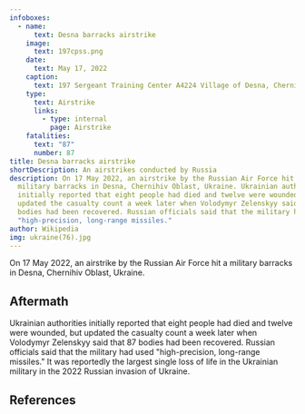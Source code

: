 ```yaml
---
infoboxes:
  - name:
      text: Desna barracks airstrike
    image:
      text: 197cpss.png
    date:
      text: May 17, 2022
    caption:
      text: 197 Sergeant Training Center A4224 Village of Desna, Chernihiv Oblast.
    type:
      text: Airstrike
      links:
        - type: internal
          page: Airstrike
    fatalities:
      text: "87"
      number: 87
title: Desna barracks airstrike
shortDescription: An airstrikes conducted by Russia
description: On 17 May 2022, an airstrike by the Russian Air Force hit a
  military barracks in Desna, Chernihiv Oblast, Ukraine. Ukrainian authorities
  initially reported that eight people had died and twelve were wounded, but
  updated the casualty count a week later when Volodymyr Zelenskyy said that 87
  bodies had been recovered. Russian officials said that the military had used
  "high-precision, long-range missiles."
author: Wikipedia
img: ukraine(76).jpg
---
```

        
On 17 May 2022, an airstrike by the Russian Air Force hit a military barracks in Desna, Chernihiv Oblast, Ukraine.

## Aftermath
Ukrainian authorities initially reported that eight people had died and twelve were wounded, but updated the casualty count a week later when Volodymyr Zelenskyy said that 87 bodies had been recovered. Russian officials said that the military had used "high-precision, long-range missiles." It was reportedly the largest single loss of life in the Ukrainian military in the 2022 Russian invasion of Ukraine.

## References
